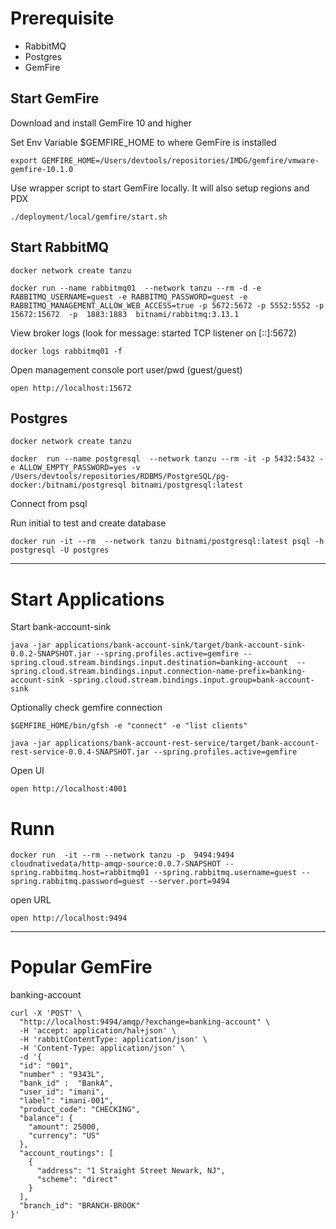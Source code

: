 # Prerequisite

- RabbitMQ
- Postgres
- GemFire



## Start GemFire


Download and install GemFire 10 and higher

Set Env Variable $GEMFIRE_HOME to where GemFire is installed

```shell
export GEMFIRE_HOME=/Users/devtools/repositories/IMDG/gemfire/vmware-gemfire-10.1.0
```

Use wrapper script to start GemFire locally. It will also setup regions and PDX

```shell
./deployment/local/gemfire/start.sh
```

## Start RabbitMQ

```shell
docker network create tanzu
```


```shell
docker run --name rabbitmq01  --network tanzu --rm -d -e RABBITMQ_USERNAME=guest -e RABBITMQ_PASSWORD=guest -e RABBITMQ_MANAGEMENT_ALLOW_WEB_ACCESS=true -p 5672:5672 -p 5552:5552 -p 15672:15672  -p  1883:1883  bitnami/rabbitmq:3.13.1
```

View broker logs (look for message:  started TCP listener on [::]:5672)

```shell
docker logs rabbitmq01 -f
```


Open management console port user/pwd (guest/guest)

```shell
open http://localhost:15672
```

## Postgres 

```shell
docker network create tanzu
```

```shell
docker  run --name postgresql  --network tanzu --rm -it -p 5432:5432 -e ALLOW_EMPTY_PASSWORD=yes -v /Users/devtools/repositories/RDBMS/PostgreSQL/pg-docker:/bitnami/postgresql bitnami/postgresql:latest
```

Connect from psql 

Run initial to test and create database

```shell
docker run -it --rm  --network tanzu bitnami/postgresql:latest psql -h postgresql -U postgres
```

-----------------------------------------

# Start Applications

Start bank-account-sink

```shell
java -jar applications/bank-account-sink/target/bank-account-sink-0.0.2-SNAPSHOT.jar --spring.profiles.active=gemfire --spring.cloud.stream.bindings.input.destination=banking-account  --spring.cloud.stream.bindings.input.connection-name-prefix=banking-account-sink -spring.cloud.stream.bindings.input.group=bank-account-sink
```

Optionally check gemfire connection

```shell
$GEMFIRE_HOME/bin/gfsh -e "connect" -e "list clients" 
```


```shell
java -jar applications/bank-account-rest-service/target/bank-account-rest-service-0.0.4-SNAPSHOT.jar --spring.profiles.active=gemfire
```

Open UI

```shell
open http://localhost:4001
```

# Runn


```shell
docker run  -it --rm --network tanzu -p  9494:9494 cloudnativedata/http-amqp-source:0.0.7-SNAPSHOT --spring.rabbitmq.host=rabbitmq01 --spring.rabbitmq.username=guest --spring.rabbitmq.password=guest --server.port=9494
```


open URL

```shell
open http://localhost:9494
```

-------------------

# Popular GemFire


banking-account

```shell
curl -X 'POST' \
  "http://localhost:9494/amqp/?exchange=banking-account" \
  -H 'accept: application/hal+json' \
  -H 'rabbitContentType: application/json' \
  -H 'Content-Type: application/json' \
  -d '{
  "id": "001",
  "number" : "9343L",
  "bank_id" :  "BankA",
  "user_id": "imani",
  "label": "imani-001",
  "product_code": "CHECKING",
  "balance": {
    "amount": 25000,
    "currency": "US"
  },
  "account_routings": [
    {
      "address": "1 Straight Street Newark, NJ",
      "scheme": "direct"
    }
  ],
  "branch_id": "BRANCH-BROOK"
}'
```